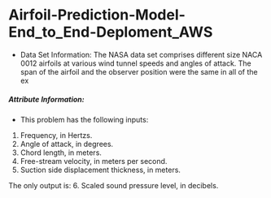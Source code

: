 # Airfoil-Prediction-Model-End_to_End-Deploment_AWS

* Data Set Information:
The NASA data set comprises different size NACA 0012 airfoils at various wind tunnel speeds and angles of attack. The span of the airfoil and the observer position were the same in all of the ex

##### Attribute Information:

* This problem has the following inputs:
1. Frequency, in Hertzs.
2. Angle of attack, in degrees.
3. Chord length, in meters.
4. Free-stream velocity, in meters per second.
5. Suction side displacement thickness, in meters.

The only output is:
6. Scaled sound pressure level, in decibels.


